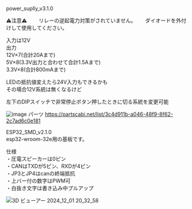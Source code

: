 power_suplly_v3.1.0

⚠注意⚠　　
リレーの逆起電力対策がされていません。　　
ダイオードを外付けして使用してください。　　

入力は12V  
出力  
12V×7(合計20Aまで)  
5V×8(3.3V出力と合わせて合計1.5Aまで)  
3.3V×8(合計800mAまで)  

LEDの抵抗値変えたら24V入力もできるかも  
その場合12V系統は無くなるけど　　

左下のDIPスイッチで非常停止ボタン押したときに切る系統を変更可能  

![image](https://github.com/user-attachments/assets/2731fc39-823f-4fc0-bf06-59285573ca0f)
パーツ
https://partscabi.net/list/3c4d911b-a046-48f9-8f62-2c7ad6c0e181

ESP32_SMD_v2.1.0  
esp32-wroom-32e用の基板です。

仕様　　  
・圧電スピーカーは0ピン　  
・CANはTXDが5ピン、RXDが4ピン　　  
・JP3とJP4はcanの終端抵抗　　  
・上バー付の数字はPWM可　　  
・白抜き文字は書き込み中プルアップ　　  


![3D ビューアー 2024_12_01 20_32_58](https://github.com/user-attachments/assets/26397bf3-280c-4dcf-a778-d7bd6b0092ba)
